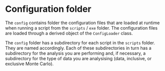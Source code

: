 Configuration folder
====================

The `config` contains folder the configuration files that are loaded at runtime when running a script from the `scripts` / `exe` folder. The configuration files are loaded through a derived object of the `ConfigLoader` class.

The `config` folder has a subdirectory for each script in the `scripts` folder. They are named accordingly. Each of these subdirectories in turn has a subdirectory for the analysis you are performing and, if necessary, a subdirectory for the type of data you are analysising (data, inclusive, or exclusive Monte Carlo).